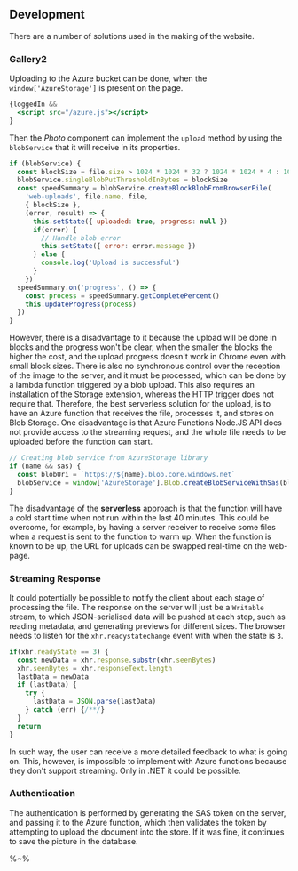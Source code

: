 ## Development

There are a number of solutions used in the making of the website.

### Gallery2

Uploading to the Azure bucket can be done, when the `window['AzureStorage']` is present on the page.

```jsx
{loggedIn &&
  <script src="/azure.js"></script>
}
```

Then the _Photo_ component can implement the `upload` method by using the `blobService` that it will receive in its properties.

```js
if (blobService) {
  const blockSize = file.size > 1024 * 1024 * 32 ? 1024 * 1024 * 4 : 1024 * 512
  blobService.singleBlobPutThresholdInBytes = blockSize
  const speedSummary = blobService.createBlockBlobFromBrowserFile(
    'web-uploads', file.name, file,
    { blockSize },
    (error, result) => {
      this.setState({ uploaded: true, progress: null })
      if(error) {
        // Handle blob error
        this.setState({ error: error.message })
      } else {
        console.log('Upload is successful')
      }
    })
  speedSummary.on('progress', () => {
    const process = speedSummary.getCompletePercent()
    this.updateProgress(process)
  })
}
```

However, there is a disadvantage to it because the upload will be done in blocks and the progress won't be clear, when the smaller the blocks the higher the cost, and the upload progress doesn't work in Chrome even with small block sizes. There is also no synchronous control over the reception of the image to the server, and it must be processed, which can be done by a lambda function triggered by a blob upload. This also requires an installation of the Storage extension, whereas the HTTP trigger does not require that. Therefore, the best serverless solution for the upload, is to have an Azure function that receives the file, processes it, and stores on Blob Storage. One disadvantage is that Azure Functions Node.JS API does not provide access to the streaming request, and the whole file needs to be uploaded before the function can start.

```js
// Creating blob service from AzureStorage library
if (name && sas) {
  const blobUri = `https://${name}.blob.core.windows.net`
  blobService = window['AzureStorage'].Blob.createBlobServiceWithSas(blobUri, sas)
}
```

The disadvantage of the **serverless** approach is that the function will have a cold start time when not run within the last 40 minutes. This could be overcome, for example, by having a server receiver to receive some files when a request is sent to the function to warm up. When the function is known to be up, the URL for uploads can be swapped real-time on the web-page.

### Streaming Response

It could potentially be possible to notify the client about each stage of processing the file. The response on the server will just be a `Writable` stream, to which JSON-serialised data will be pushed at each step, such as reading metadata, and generating previews for different sizes. The browser needs to listen for the `xhr.readystatechange` event with when the state is `3`.

```js
if(xhr.readyState == 3) {
  const newData = xhr.response.substr(xhr.seenBytes)
  xhr.seenBytes = xhr.responseText.length
  lastData = newData
  if (lastData) {
    try {
      lastData = JSON.parse(lastData)
    } catch (err) {/**/}
  }
  return
}
```

In such way, the user can receive a more detailed feedback to what is going on. This, however, is impossible to implement with Azure functions because they don't support streaming. Only in .NET it could be possible.

### Authentication

The authentication is performed by generating the SAS token on the server, and passing it to the Azure function, which then validates the token by attempting to upload the document into the store. If it was fine, it continues to save the picture in the database.

%~%